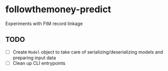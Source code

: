# followthemoney-predict
Experiments with FtM record linkage


## TODO

- [ ] Create `Model` object to take care of serializing/deserializing models and preparing input data
- [ ] Clean up CLI entrypoints
